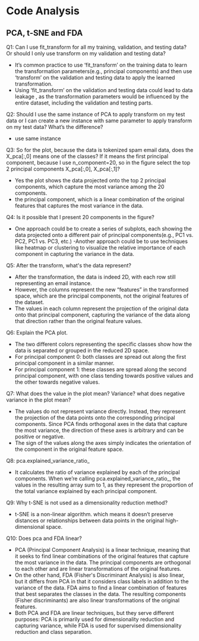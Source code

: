 # Code Analysis

## PCA, t-SNE and FDA

Q1: Can I use fit_transform for all my training, validation, and testing data? Or should I only use transform on my validation and testing data?
- It’s common practice to use ‘fit_transform’ on the training data to learn the transformation parameters(e.g., principal components) and then use ‘transform’ on the validation and testing data to apply the learned transformation.
- Using ‘fit_transform’ on the validation and testing data could lead to data leakage , as the transformation parameters would be influenced by the entire dataset, including the validation and testing parts.

Q2: Should I use the same instance of PCA to apply transform on my test data or I can create a new instance with same parameter to apply transform on my test data? What’s the difference?
- use same instance

Q3: So for the plot, because the data is tokenized spam email data, does the X_pca[:,0] means one of the classes? If it means the first principal component, because I use n_component=20, so in the figure select the top 2 principal components X_pca[:,0], X_pca[:,1]? 
- Yes the plot shows the data projected onto the top 2 principal components, which capture the most variance among the 20 components.
- the principal component, which is a linear combination of the original features that captures the most variance in the data.

Q4: Is it possible that I present 20 components in the figure?
- One approach could be to create a series of subplots, each showing the data projected onto a different pair of principal components(e.g., PC1 vs. PC2, PC1 vs. PC3, etc.)
-Another approach could be to use techniques like heatmap or clustering to visualize the relative importance of each component in capturing the variance in the data.

Q5: After the transform, what's the data represent?
- After the transformation, the data is indeed 2D, with each row still representing an email instance.
- However, the columns represent the new “features” in the transformed space, which are the principal components, not the original features of the dataset.
- The values in each column represent the projection of the original data onto that principal component, capturing the variance of the data along that direction rather than the original feature values. 

Q6: Explain the PCA plot.
- The two different colors representing the specific classes show how the data is separated or grouped in the reduced 2D space.
- For principal component 0: both classes are spread out along the first principal component in a similar manner.
- For principal component 1: these classes are spread along the second principal component, with one class tending towards positive values and the other towards negative values.


Q7: What does the value in the plot mean? Variance? what does negative variance in the plot mean?
- The values do not represent variance directly. Instead, they represent the projection of the data points onto the corresponding principal components. Since PCA finds orthogonal axes in the data that capture the most variance, the direction of these axes is arbitrary and can be positive or negative. 
- The sign of the values along the axes simply indicates the orientation of the component in the original feature space.

Q8: pca.explained_variance_ratio_
- It calculates the ratio of variance explained by each of the principal components.
When we’re calling pca.explained_variance_ratio_, the values in the resulting array sum to 1, as they represent the proportion of the total variance explained by each principal component.

Q9: Why t-SNE is not used as a dimensionality reduction method?
- t-SNE is a  non-linear algorithm. which means it doesn’t preserve distances or relationships between data points in the original high-dimensional space.

Q10: Does pca and FDA linear?
- PCA (Principal Component Analysis) is a linear technique, meaning that it seeks to find linear combinations of the original features that capture the most variance in the data. The principal components are orthogonal to each other and are linear transformations of the original features.
- On the other hand, FDA (Fisher's Discriminant Analysis) is also linear, but it differs from PCA in that it considers class labels in addition to the variance of the data. FDA aims to find a linear combination of features that best separates the classes in the data. The resulting components (Fisher discriminants) are also linear transformations of the original features.
- Both PCA and FDA are linear techniques, but they serve different purposes: PCA is primarily used for dimensionality reduction and capturing variance, while FDA is used for supervised dimensionality reduction and class separation.
